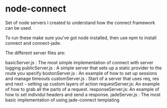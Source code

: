 node-connect
============

Set of node servers I created to understand how the connect framework can be used.

To run these make sure you've got node installed,  then use npm to install connect and connect-jade.

The different server files are:

basicServer.js  :  The most simple implementation of connect with server logging
publicServer.js :  A simple server that sets up a static provider to the route you specify
bostonServer.js :  An example of how to set up sessions and manage timeouts
customServer.js :  Start of a server that uses req, res and next - setting up custom layers of action
requestServer.js:  An example of how to grab all the parts of a request.
responseServer.js: An example of how to set individul headers and send a response.
jadeServer.js   :  The most basic implementation of using jade-connect templating
